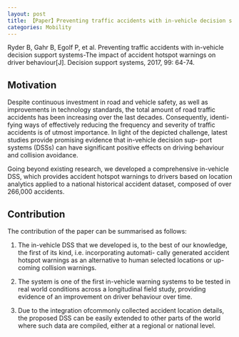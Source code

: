 ```yaml
---
layout: post
title: 【Paper】Preventing traffic accidents with in-vehicle decision support systems - The impact of accident hotspot warnings on driver behaviour
categories: Mobility
---
```


Ryder B, Gahr B, Egolf P, et al. Preventing traffic accidents with in-vehicle decision support systems-The impact of accident hotspot warnings on driver behaviour[J]. Decision support systems, 2017, 99: 64-74.

## Motivation

Despite continuous investment in road and vehicle safety, as well as improvements in technology standards, the total amount of road traffic accidents has been increasing over the last decades. Consequently, identi- fying ways of effectively reducing the frequency and severity of traffic accidents is of utmost importance. In light of the depicted challenge, latest studies provide promising evidence that in-vehicle decision sup- port systems (DSSs) can have significant positive effects on driving behaviour and collision avoidance.

Going beyond existing research, we developed a comprehensive in-vehicle DSS, which provides accident hotspot warnings to drivers based on location analytics applied to a national historical accident dataset, composed of over 266,000 accidents. 

## Contribution

The contribution of the paper can be summarised as follows:

1. The in-vehicle DSS that we developed is, to the best of our knowledge, the first of its kind, i.e. incorporating automati- cally generated accident hotspot warnings as an alternative to human selected locations or up-coming collision warnings.

2. The system is one of the first in-vehicle warning systems to be tested in real world conditions across a longitudinal field study, providing evidence of an improvement on driver behaviour over time.

3. Due to the integration ofcommonly collected accident location details, the proposed DSS can be easily extended to other parts of the world where such data are compiled, either at a regional or national level.
